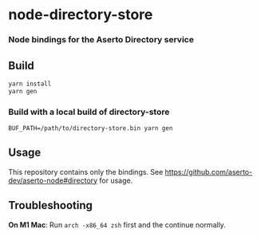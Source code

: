 # node-directory-store

### Node bindings for the Aserto Directory service

## Build

```sh
yarn install
yarn gen
```
### Build with a local build of directory-store
```
BUF_PATH=/path/to/directory-store.bin yarn gen
```

## Usage

This repository contains only the bindings.
See https://github.com/aserto-dev/aserto-node#directory for usage.

## Troubleshooting

**On M1 Mac**: Run `arch -x86_64 zsh` first and the continue normally.
